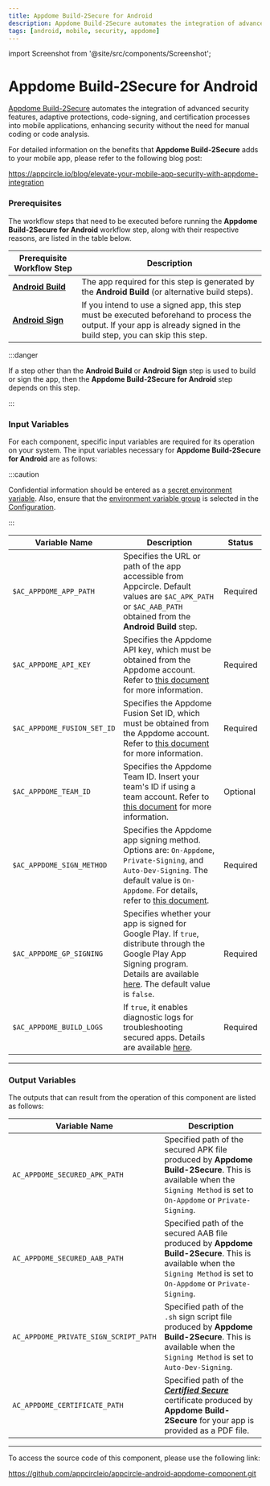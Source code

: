 ```yaml
---
title: Appdome Build-2Secure for Android
description: Appdome Build-2Secure automates the integration of advanced security features, adaptive protections, code-signing, and certification processes into mobile applications, enhancing security without the need for manual coding or code analysis.
tags: [android, mobile, security, appdome]
---
```


import Screenshot from '@site/src/components/Screenshot';

# Appdome Build-2Secure for Android

[Appdome Build-2Secure](https://apis.appdome.com/docs/integrate-in-cicd) automates the integration of advanced security features, adaptive protections, code-signing, and certification processes into mobile applications, enhancing security without the need for manual coding or code analysis.

For detailed information on the benefits that **Appdome Build-2Secure** adds to your mobile app, please refer to the following blog post:

https://appcircle.io/blog/elevate-your-mobile-app-security-with-appdome-integration

### Prerequisites

The workflow steps that need to be executed before running the **Appdome Build-2Secure for Android** workflow step, along with their respective reasons, are listed in the table below.

| Prerequisite Workflow Step                                                                         | Description                                                                                                                                                              |
| -------------------------------------------------------------------------------------------------- | ------------------------------------------------------------------------------------------------------------------------------------------------------------------------ |
| [**Android Build**](https://docs.appcircle.io/workflows/android-specific-workflow-steps/android-build) | The app required for this step is generated by the **Android Build** (or alternative build steps).                                                                       |
| [**Android Sign**](https://docs.appcircle.io/workflows/android-specific-workflow-steps/android-sign)   | If you intend to use a signed app, this step must be executed beforehand to process the output. If your app is already signed in the build step, you can skip this step. |

:::danger

If a step other than the **Android Build** or **Android Sign** step is used to build or sign the app, then the **Appdome Build-2Secure for Android** step depends on this step.

:::

<Screenshot url='https://cdn.appcircle.io/docs/assets/android-workflow-components-appdome-build-to-secure_1.png'/>

### Input Variables

For each component, specific input variables are required for its operation on your system. The input variables necessary for **Appdome Build-2Secure for Android** are as follows:

<Screenshot url='https://cdn.appcircle.io/docs/assets/android-workflow-components-appdome-build-to-secure_2.png'/>

:::caution

Confidential information should be entered as a [secret environment variable](https://docs.appcircle.io/environment-variables/managing-variables#adding-key-and-text-based-value-pairs). Also, ensure that the [environment variable group](https://docs.appcircle.io/environment-variables/managing-variables#using-environment-variable-groups-in-builds) is selected in the [Configuration](https://docs.appcircle.io/build/build-process-management/build-profile-configuration/).

:::

| Variable Name               | Description                                                                                                                                                                                                                                                                                                                                                  | Status   |
| --------------------------- | ------------------------------------------------------------------------------------------------------------------------------------------------------------------------------------------------------------------------------------------------------------------------------------------------------------------------------------------------------------ | -------- |
| `$AC_APPDOME_APP_PATH`      | Specifies the URL or path of the app accessible from Appcircle. Default values are `$AC_APK_PATH` or `$AC_AAB_PATH` obtained from the **Android Build** step.                                                                                                                                                                                                | Required |
| `$AC_APPDOME_API_KEY`       | Specifies the Appdome API key, which must be obtained from the Appdome account. Refer to [this document](https://apis.appdome.com/docs/getting-started#getting-and-resetting-your-appdomes-build2secure-api-token) for more information.                                                                                                                     | Required |
| `$AC_APPDOME_FUSION_SET_ID` | Specifies the Appdome Fusion Set ID, which must be obtained from the Appdome account. Refer to [this document](https://apis.appdome.com/docs/getting-started#getting-a-fusion-sets-id) for more information.                                                                                                                                                 | Required |
| `$AC_APPDOME_TEAM_ID`       | Specifies the Appdome Team ID. Insert your team's ID if using a team account. Refer to [this document](https://apis.appdome.com/docs/getting-started#getting-a-teams-id) for more information.                                                                                                                                                               | Optional |
| `$AC_APPDOME_SIGN_METHOD`   | Specifies the Appdome app signing method. Options are: `On-Appdome`, `Private-Signing`, and `Auto-Dev-Signing`. The default value is `On-Appdome`. For details, refer to [this document](https://www.appdome.com/how-to/devsecops-automation-mobile-cicd/automated-signing-secured-android-ios/automatic-code-signing-for-secured-android-apps-on-appdome/). | Required |
| `$AC_APPDOME_GP_SIGNING`    | Specifies whether your app is signed for Google Play. If `true`, distribute through the Google Play App Signing program. Details are available [here](https://www.appdome.com/how-to/devsecops-automation-mobile-cicd/automated-signing-secured-android-ios/automatic-code-signing-for-secured-android-apps-on-appdome/). The default value is `false`.      | Required |
| `$AC_APPDOME_BUILD_LOGS`    | If `true`, it enables diagnostic logs for troubleshooting secured apps. Details are available [here](https://www.appdome.com/how-to/devsecops-automation-mobile-cicd/test-secured-mobile-apps/appdome-diagnostic-logs-for-troubleshooting-secured-apps/).                                                                                                    | Required |

---

### Output Variables

The outputs that can result from the operation of this component are listed as follows:

<Screenshot url='https://cdn.appcircle.io/docs/assets/android-workflow-components-appdome-build-to-secure_3.png'/>

| Variable Name                          | Description                                                                                                                                                                                                        |
| -------------------------------------- | ------------------------------------------------------------------------------------------------------------------------------------------------------------------------------------------------------------------ |
| `AC_APPDOME_SECURED_APK_PATH`         | Specified path of the secured APK file produced by **Appdome Build-2Secure**. This is available when the `Signing Method` is set to `On-Appdome` or `Private-Signing`.                                             |
| `AC_APPDOME_SECURED_AAB_PATH`         | Specified path of the secured AAB file produced by **Appdome Build-2Secure**. This is available when the `Signing Method` is set to `On-Appdome` or `Private-Signing`.                                             |
| `AC_APPDOME_PRIVATE_SIGN_SCRIPT_PATH` | Specified path of the `.sh` sign script file produced by **Appdome Build-2Secure**. This is available when the `Signing Method` is set to `Auto-Dev-Signing`.                                                      |
| `AC_APPDOME_CERTIFICATE_PATH`         | Specified path of the [**_Certified Secure_**](https://www.appdome.com/certified-secure-mobile-devsecops-certification/) certificate produced by **Appdome Build-2Secure** for your app is provided as a PDF file. |

---

To access the source code of this component, please use the following link:

https://github.com/appcircleio/appcircle-android-appdome-component.git

